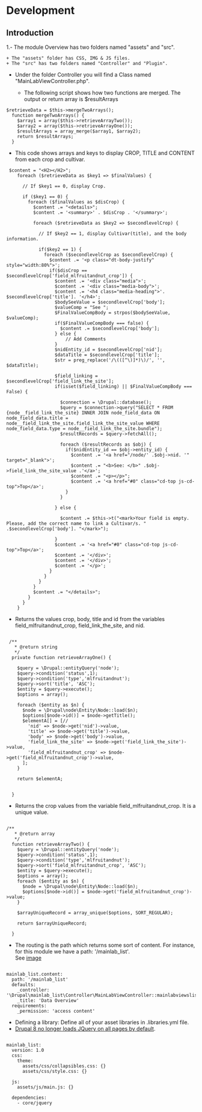 # Development

## Introduction

1.- The module Overview has two folders named "assets" and "src".

    + The "assets" folder has CSS, IMG & JS files.
    + The "src" has two folders named "Controller" and "Plugin".
    
 - Under the folder Controller you will find a Class named "MainLabViewController.php".
 
    + The following script shows how two functions are merged. The output or return array is $resultArrays
    
```batch
$retrieveData = $this->mergeTwoArrays();  
  function mergeTwoArrays() {
    $array1 = array($this->retrieveArrayTwo());
    $array2 = array($this->retrieveArrayOne());
    $resultArrays = array_merge($array1, $array2);
    return $resultArrays;
  }   
```
   + This code shows arrays and keys to display CROP, TITLE and CONTENT from each crop and cultivar. 
   
```batch
 $content = "<H2></H2>";
    foreach ($retrieveData as $key1 => $finalValues) {
      
      // If $key1 == 0, display Crop.
      
      if ($key1 == 0) {
        foreach ($finalValues as $disCrop) {
          $content .= "<details>";
          $content .= '<summary>' . $disCrop . '</summary>';

          foreach ($retrieveData as $key2 => $secondlevelCrop) {
      
            // If $key2 == 1, display Cultivar(title), and the body information.
      
            if($key2 == 1) {
              foreach ($secondlevelCrop as $secondlevelCrop) {
                $content .= '<p class="dt-body-justify" style="width:80%">';
                if($disCrop == $secondlevelCrop['field_mlfruitandnut_crop']) {
                  $content .= '<div class="media">';
                  $content .= '<div class="media-body">';
                  $content .= '<h4 class="media-heading">'. $secondlevelCrop['title']. '</h4>';
                  $bodySeeValue = $secondlevelCrop['body'];
                  $valueComp = "See ";
                  $FinalValueCompBody = strpos($bodySeeValue, $valueComp);
                  if($FinalValueCompBody === false) {
                    $content .= $secondlevelCrop['body'];
                  } else {
                      // Add Comments
                  }
                  $nidEntity_id = $secondlevelCrop['nid'];
                  $dataTitle = $secondlevelCrop['title'];
                  $str = preg_replace('/\(([^\)]*)\)/', '', $dataTitle);

                  $field_linking = $secondlevelCrop['field_link_the_site'];
                  if(isset($field_linking) || $FinalValueCompBody === False) {

                    $connection = \Drupal::database();
                    $query = $connection->query("SELECT * FROM {node__field_link_the_site} INNER JOIN node_field_data ON node_field_data.title = node__field_link_the_site.field_link_the_site_value WHERE node_field_data.type = node__field_link_the_site.bundle");
                    $resultRecords = $query->fetchAll();

                    foreach ($resultRecords as $obj) {
                      if($nidEntity_id == $obj->entity_id) {
                        $content .= '<a href="/node/' .$obj->nid. '" target="_blank">';
                        $content .= "<b>See: </b>" .$obj->field_link_the_site_value .'</a>';
                        $content .= "<p></p>";
                        $content .= '<a href="#0" class="cd-top js-cd-top">Top</a>';
                      }
                    }

                  } else {
                   
                    $content .= $this->t("<mark>Your field is empty. Please, add the correct name to link a Cultivar/s. " .$secondlevelCrop['body']. "</mark>");

                  }
                  $content .= '<a href="#0" class="cd-top js-cd-top">Top</a>';
                  $content .= '</div>';
                  $content .= '</div>';
                  $content .= '</p>';
                }
              }
            }
          }
          $content .= "</details>";
        }
      }
    }
```


   + Returns the values crop, body, title and id from the variables field_mlfruitandnut_crop, field_link_the_site, and nid.
```batch

 /**
   * @return string
   */
  private function retrieveArrayOne() {

    $query = \Drupal::entityQuery('node');
    $query->condition('status',1);
    $query->condition('type','mlfruitandnut');
    $query->sort('title', 'ASC');
    $entity = $query->execute();
    $options = array();

    foreach ($entity as $n) {
      $node = \Drupal\node\Entity\Node::load($n);
      $options[$node->id()] = $node->getTitle();
      $elementA[] = [//
        'nid' => $node->get('nid')->value,
        'title' => $node->get('title')->value,
        'body' => $node->get('body')->value,
        'field_link_the_site' => $node->get('field_link_the_site')->value,
        'field_mlfruitandnut_crop' => $node->get('field_mlfruitandnut_crop')->value,
      ];
    }

    return $elementA;


  }

```   
   + Returns the crop values from the variable field_mlfruitandnut_crop. It is a unique value.
   

```batch

/**
   * @return array
   */
  function retrieveArrayTwo() {
    $query = \Drupal::entityQuery('node');
    $query->condition('status',1);
    $query->condition('type','mlfruitandnut');
    $query->sort('field_mlfruitandnut_crop', 'ASC');
    $entity = $query->execute();
    $options = array();
    foreach ($entity as $n) {
      $node = \Drupal\node\Entity\Node::load($n);
      $options[$node->id()] = $node->get('field_mlfruitandnut_crop')->value;
    }

    $arrayUniqueRecord = array_unique($options, SORT_REGULAR);

    return $arrayUniqueRecord;

  }

```

   + The routing is the path which returns some sort of content. For instance, for this module we have a path: '/mainlab_list'.  
   See [image](https://github.com/Viktoru/Overview/blob/master/ScreenShot3.png)
```batch

mainlab_list.content:
  path: '/mainlab_list'
  defaults:
    _controller: '\Drupal\mainlab_list\Controller\MainLabViewController::mainlabviewslist'
    _title: 'Data Overview'
  requirements:
    _permission: 'access content'

```
  + Defining a library: Define all of your asset libraries in .libraries.yml file.
  + [Drupal 8 no longer loads JQuery on all pages by default](https://www.drupal.org/docs/8/theming/adding-stylesheets-css-and-javascript-js-to-a-drupal-8-theme). 
  
```batch

mainlab_list:
  version: 1.0
  css:
    theme:
      assets/css/collapsibles.css: {}
      assets/css/style.css: {}

  js:
    assets/js/main.js: {}

  dependencies:
    - core/jquery

```